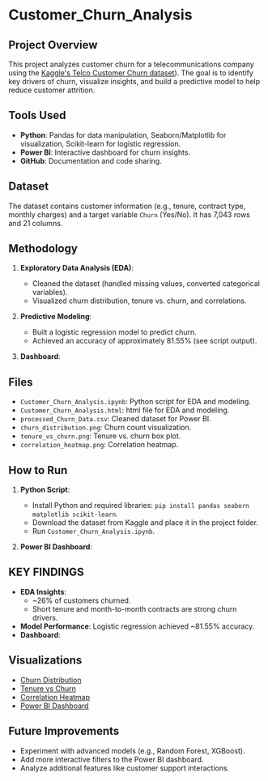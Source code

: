# Customer_Churn_Analysis

## Project Overview
This project analyzes customer churn for a telecommunications company using the [Kaggle's Telco Customer Churn dataset](https://www.kaggle.com/datasets/blastchar/telco-customer-churn)). The goal is to identify key drivers of churn, visualize insights, and build a predictive model to help reduce customer attrition.

## Tools Used
- **Python**: Pandas for data manipulation, Seaborn/Matplotlib for visualization, Scikit-learn for logistic regression.
- **Power BI**: Interactive dashboard for churn insights.
- **GitHub**: Documentation and code sharing.

## Dataset
The dataset contains customer information (e.g., tenure, contract type, monthly charges) and a target variable `Churn` (Yes/No). It has 7,043 rows and 21 columns.

## Methodology
1. **Exploratory Data Analysis (EDA)**:
   - Cleaned the dataset (handled missing values, converted categorical variables).
   - Visualized churn distribution, tenure vs. churn, and correlations.
   
2. **Predictive Modeling**:
   - Built a logistic regression model to predict churn.
   - Achieved an accuracy of approximately 81.55% (see script output).

3. **Dashboard**:
   
     
## Files
- `Customer_Churn_Analysis.ipynb`: Python script for EDA and modeling.
- `Customer_Churn_Analysis.html`: html file for EDA and modeling.
- `processed_Churn_Data.csv`: Cleaned dataset for Power BI.
- `churn_distribution.png`: Churn count visualization.
- `tenure_vs_churn.png`: Tenure vs. churn box plot.
- `correlation_heatmap.png`: Correlation heatmap.
  

## How to Run
1. **Python Script**:
   - Install Python and required libraries: `pip install pandas seaborn matplotlib scikit-learn`.
   - Download the dataset from Kaggle and place it in the project folder.
   - Run `Customer_Churn_Analysis.ipynb`.

2. **Power BI Dashboard**:
  

## KEY FINDINGS
- **EDA Insights**:
  - ~26% of customers churned.
  - Short tenure and month-to-month contracts are strong churn drivers.
- **Model Performance**: Logistic regression achieved ~81.55% accuracy.
- **Dashboard**: 

## Visualizations
- [Churn Distribution](churn_distribution.png)
- [Tenure vs Churn](tenure_vs_churn.png)
- [Correlation Heatmap](Visualizations/Correlation_heatmap.png)
- [Power BI Dashboard]()

## Future Improvements
- Experiment with advanced models (e.g., Random Forest, XGBoost).
- Add more interactive filters to the Power BI dashboard.
- Analyze additional features like customer support interactions.
